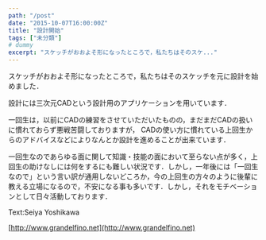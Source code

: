 ```yaml
---
path: "/post"
date: "2015-10-07T16:00:00Z"
title: "設計開始"
tags: ["未分類"]
# dummy
excerpt: "スケッチがおおよそ形になったところで，私たちはそのスケ..."
---
```




[](07-1.jpg)

スケッチがおおよそ形になったところで，私たちはそのスケッチを元に設計を始めました．

設計には三次元CADという設計用のアプリケーションを用いています．

一回生は，以前にCADの練習をさせていただいたものの，まだまだCADの扱いに慣れておらず悪戦苦闘しておりますが， CADの使い方に慣れている上回生からのアドバイスなどによりなんとか設計を進めることが出来ています．

一回生なのであらゆる面に関して知識・技能の面において至らない点が多く，上回生の助けなしには何をするにも難しい状況です．しかし，一年後には「一回生なので」という言い訳が通用しないどころか，今の上回生の方々のように後輩に教える立場になるので，不安になる事も多いです．しかし，それをモチベーションとして日々活動しております．

Text:Seiya Yoshikawa

[http://www.grandelfino.net](http://www.grandelfino.net)

